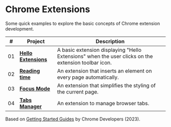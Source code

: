 # Chrome Extensions

Some quick examples to explore the basic concepts of Chrome extension development.

| #   | Project                                     | Description                                                                                         |
| --- | ------------------------------------------- | --------------------------------------------------------------------------------------------------- |
| 01  | [**Hello Extensions**](01-hello-extensions) | A basic extension displaying "Hello Extensions" when the user clicks on the extension toolbar icon. |
| 02  | [**Reading time**](02-reading-time)         | An extension that inserts an element on every page automatically.                                   |
| 03  | [**Focus Mode**](03-focus-mode)             | An extension that simplifies the styling of the current page.                                       |
| 04  | [**Tabs Manager**](04-tabs-manager)         | An extension to manage browser tabs.                                                                |

Based on [Getting Started Guides](https://developer.chrome.com/docs/extensions/mv3/getstarted/) by Chrome Developers (2023).
